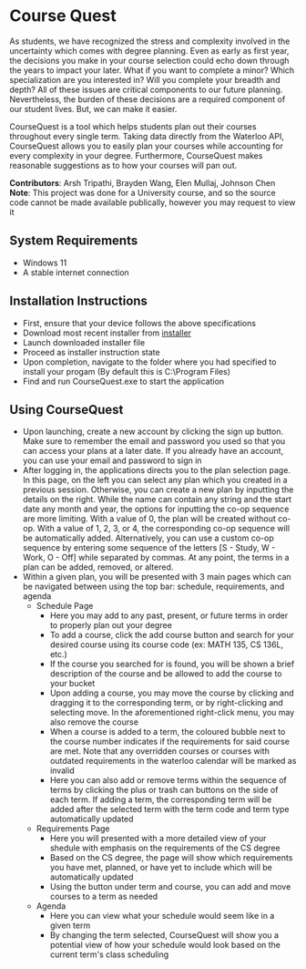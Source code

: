 # Course Quest

As students, we have recognized the stress and complexity involved in the uncertainty which comes with degree planning. Even as early as first year, the decisions you make in your course selection could echo down through the years to impact your later. What if you want to complete a minor? Which specialization are you interested in? Will you complete your breadth and depth? All of these issues are critical components to our future planning. Nevertheless, the burden of these decisions are a required component of our student lives. But, we can make it easier.

CourseQuest is a tool which helps students plan out their courses throughout every single term. Taking data directly from the Waterloo API, CourseQuest allows you to easily plan your courses while accounting for every complexity in your degree. Furthermore, CourseQuest makes reasonable suggestions as to how your courses will pan out.

**Contributors**: Arsh Tripathi, Brayden Wang, Elen Mullaj, Johnson Chen
**Note**: This project was done for a University course, and so the source code cannot be made available publically, however you may request to view it

## System Requirements

* Windows 11
* A stable internet connection

## Installation Instructions

* First, ensure that your device follows the above specifications
* Download most recent installer from [installer](https://github.com/arsh-tripathi/CourseQuest/blob/master/CourseQuest-1.4.0.msi)
* Launch downloaded installer file
* Proceed as installer instruction state
* Upon completion, navigate to the folder where you had specified to install your progam (By default this is C:\\Program Files)
* Find and run CourseQuest.exe to start the application

## Using CourseQuest

* Upon launching, create a new account by clicking the sign up button. Make sure to remember the email and password you used so that you can access your plans at a later date. If you already have an account, you can use your email and password to sign in
* After logging in, the applications directs you to the plan selection page. In this page, on the left you can select any plan which you created in a previous session. Otherwise, you can create a new plan by inputting the details on the right. While the name can contain any string and the start date any month and year, the options for inputting the co-op sequence are more limiting. With a value of 0, the plan will be created without co-op. With a value of 1, 2, 3, or 4, the corresponding co-op sequence will be automatically added. Alternatively, you can use a custom co-op sequence by entering some sequence of the letters \[S - Study, W - Work, O - Off\] while separated by commas. At any point, the terms in a plan can be added, removed, or altered.
* Within a given plan, you will be presented with 3 main pages which can be navigated between using the top bar: schedule, requirements, and agenda
  * Schedule Page
    * Here you may add to any past, present, or future terms in order to properly plan out your degree
    * To add a course, click the add course button and search for your desired course using its course code (ex: MATH 135, CS 136L, etc.)
    * If the course you searched for is found, you will be shown a brief description of the course and be allowed to add the course to your bucket
    * Upon adding a course, you may move the course by clicking and dragging it to the corresponding term, or by right-clicking and selecting move. In the aforementioned right-click menu, you may also remove the course
    * When a course is added to a term, the coloured bubble next to the course number indicates if the requirements for said course are met. Note that any overridden courses or courses with outdated requirements in the waterloo calendar will be marked as invalid
    * Here you can also add or remove terms within the sequence of terms by clicking the plus or trash can buttons on the side of each term. If adding a term, the corresponding term will be added after the selected term with the term code and term type automatically updated
  * Requirements Page
    * Here you will presented with a more detailed view of your shedule with emphasis on the requirements of the CS degree
    * Based on the CS degree, the page will show which requirements you have met, planned, or have yet to include which will be automatically updated
    * Using the button under term and course, you can add and move courses to a term as needed
  * Agenda
    * Here you can view what your schedule would seem like in a given term
    * By changing the term selected, CourseQuest will show you a potential view of how your schedule would look based on the current term's class scheduling
